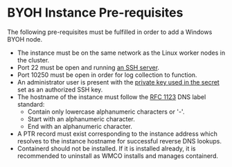 # BYOH Instance Pre-requisites

The following pre-requisites must be fulfilled in order to add a Windows BYOH node.
* The instance must be on the same network as the Linux worker nodes in the cluster.
* Port 22 must be open and running [an SSH server](https://docs.microsoft.com/en-us/windows-server/administration/openssh/openssh_install_firstuse).
* Port 10250 must be open in order for log collection to function.
* An administrator user is present with the [private key used in the secret](/README.md#create-a-private-key-secret) set as an authorized SSH key.
* The hostname of the instance must follow the [RFC 1123](https://datatracker.ietf.org/doc/html/rfc1123) DNS label standard:
  * Contain only lowercase alphanumeric characters or '-'.
  * Start with an alphanumeric character.
  * End with an alphanumeric character.
* A PTR record must exist corresponding to the instance address which resolves to the instance hostname for successful reverse DNS lookups.
* Containerd should not be installed. If it is installed already, it is recommended to uninstall as WMCO installs and manages containerd.
